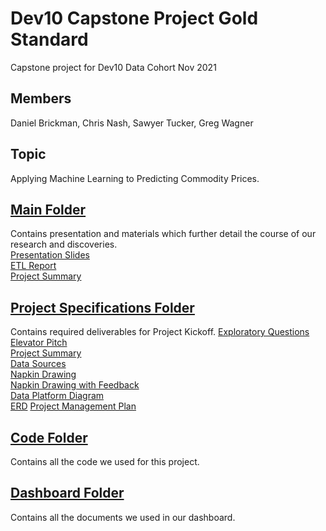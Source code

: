 # Dev10 Capstone Project Gold Standard
Capstone project for Dev10 Data Cohort Nov 2021

## Members
Daniel Brickman, Chris Nash, Sawyer Tucker, Greg Wagner

## Topic
Applying Machine Learning to Predicting Commodity Prices.

## [Main Folder](https://github.com/stuckerdev10/capstone-project-gold-standard)
Contains presentation and materials which further detail the course of our research and discoveries.  
[Presentation Slides](https://github.com/stuckerdev10/capstone-project-gold-standard/blob/main/CapstonePresentationSlides.pdf)  
[ETL Report](https://github.com/stuckerdev10/capstone-project-gold-standard/blob/main/RepeatableETLReport.pdf)  
[Project Summary](https://github.com/stuckerdev10/capstone-project-gold-standard/blob/main/ProjectExecutiveSummary.pdf)

## [Project Specifications Folder](https://github.com/stuckerdev10/capstone-project-gold-standard/tree/main/Project%20Specifications)
Contains required deliverables for Project Kickoff.
[Exploratory Questions](https://github.com/stuckerdev10/capstone-project-gold-standard/blob/main/Project%20Specifications/ExploratoryQuestions.pdf)  
[Elevator Pitch](https://github.com/stuckerdev10/capstone-project-gold-standard/blob/main/Project%20Specifications/Elevator%20Pitch.txt)  
[Project Summary](https://github.com/stuckerdev10/capstone-project-gold-standard/blob/main/Project%20Specifications/Summary.pdf)  
[Data Sources](https://github.com/stuckerdev10/capstone-project-gold-standard/blob/main/Project%20Specifications/DataSources.pdf)  
[Napkin Drawing](https://github.com/stuckerdev10/capstone-project-gold-standard/blob/main/Project%20Specifications/NapkinDrawings.drawio.png)  
[Napkin Drawing with Feedback](https://github.com/stuckerdev10/capstone-project-gold-standard/blob/main/Project%20Specifications/NapkinDrawingWithFeedback.png)  
[Data Platform Diagram](https://github.com/stuckerdev10/capstone-project-gold-standard/blob/main/Project%20Specifications/DataPlatformDiagram.png)  
[ERD](https://github.com/stuckerdev10/capstone-project-gold-standard/blob/main/Project%20Specifications/capstone-erd.PNG)
[Project Management Plan](https://github.com/stuckerdev10/capstone-project-gold-standard/blob/main/Project%20Specifications/ProjectManagementPlan.xlsx)  

## [Code Folder](https://github.com/stuckerdev10/capstone-project-gold-standard/tree/main/code)
Contains all the code we used for this project.

## [Dashboard Folder](https://github.com/stuckerdev10/capstone-project-gold-standard/tree/main/dashboard)
Contains all the documents we used in our dashboard.
